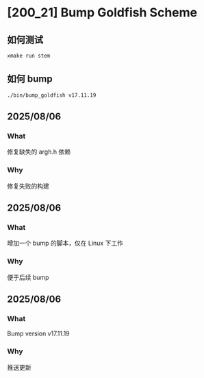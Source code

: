# [200_21] Bump Goldfish Scheme

## 如何测试
```markdown
xmake run stem
```

## 如何 bump
```sh
./bin/bump_goldfish v17.11.19
```

## 2025/08/06

### What

修复缺失的 argh.h 依赖


### Why

修复失败的构建

## 2025/08/06

### What

增加一个 bump 的脚本，仅在 Linux 下工作


### Why

便于后续 bump


## 2025/08/06

### What

Bump version v17.11.19


### Why

推送更新

